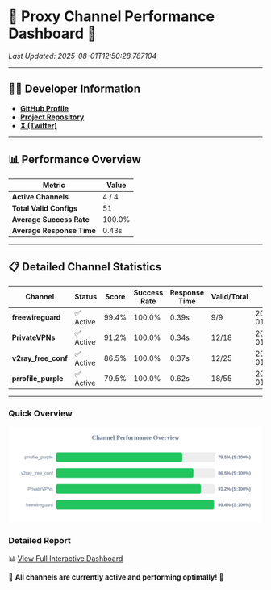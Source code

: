 # 🌟 Proxy Channel Performance Dashboard 🌟

_Last Updated: 2025-08-01T12:50:28.787104_

---

## 👩‍💻 Developer Information

- **[GitHub Profile](https://github.com/4n0nymou3)**  
- **[Project Repository](https://github.com/4n0nymou3/multi-proxy-config-fetcher)**  
- **[X (Twitter)](https://x.com/4n0nymou3)**  

---

## 📊 Performance Overview

| Metric                | Value       |
|-----------------------|-------------|
| **Active Channels**   | 4 / 4       |
| **Total Valid Configs** | 51          |
| **Average Success Rate** | 100.0%      |
| **Average Response Time** | 0.43s       |

---

## 📋 Detailed Channel Statistics

| Channel          | Status     | Score  | Success Rate | Response Time | Valid/Total | Last Success               |
|------------------|------------|--------|--------------|---------------|-------------|----------------------------|
| **freewireguard**  | ✅ Active  | 99.4%  | 100.0% | 0.39s         | 9/9       | 2025-08-01T12:50:28.785346 |
| **PrivateVPNs**  | ✅ Active  | 91.2%  | 100.0% | 0.34s         | 12/18       | 2025-08-01T12:50:28.373565 |
| **v2ray_free_conf**  | ✅ Active  | 86.5%  | 100.0% | 0.37s         | 12/25       | 2025-08-01T12:50:27.995404 |
| **prrofile_purple**  | ✅ Active  | 79.5%  | 100.0% | 0.62s         | 18/55       | 2025-08-01T12:50:27.586792 |

---

### Quick Overview
<div align="center">
  <a href="https://raw.githubusercontent.com/nullluser/NullRepo/refs/heads/main/assets/channel_stats_chart.svg">
    <img src="https://raw.githubusercontent.com/nullluser/NullRepo/refs/heads/main/assets/channel_stats_chart.svg" alt="Source Performance Statistics" width="800">
  </a>
</div>

### Detailed Report
📊 [View Full Interactive Dashboard](https://htmlpreview.github.io/?https://github.com/nullluser/NullRepo/blob/main/assets/performance_report.html)

🎉 **All channels are currently active and performing optimally!** 🎉
